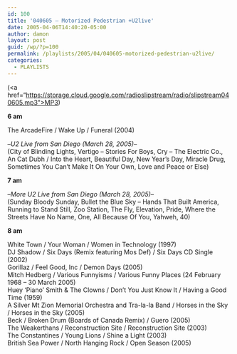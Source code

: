 ```yaml
---
id: 100
title: '040605 – Motorized Pedestrian +U2live'
date: 2005-04-06T14:40:20-05:00
author: damon
layout: post
guid: /wp/?p=100
permalink: /playlists/2005/04/040605-motorized-pedestrian-u2live/
categories:
  - PLAYLISTS
---
```

(<a href=“https://storage.cloud.google.com/radioslipstream/radio/slipstream040605.mp3">MP3</a>)

**6 am** 

The ArcadeFire / Wake Up / Funeral (2004)

–_U2 Live from San Diego (March 28, 2005)_–  
(City of Blinding Lights, Vertigo – Stories For Boys, Cry – The Electric Co., An Cat Dubh / Into the Heart, Beautiful Day, New Year’s Day, Miracle Drug, Sometimes You Can’t Make It On Your Own, Love and Peace or Else)

**7 am**

–_More U2 Live from San Diego (March 28, 2005)_–  
(Sunday Bloody Sunday, Bullet the Blue Sky – Hands That Built America, Running to Stand Still, Zoo Station, The Fly, Elevation, Pride, Where the Streets Have No Name, One, All Because Of You, Yahweh, 40)

**8 am** 

White Town / Your Woman / Women in Technology (1997)  
DJ Shadow / Six Days (Remix featuring Mos Def) / Six Days CD Single (2002)  
Gorillaz / Feel Good, Inc / Demon Days (2005)  
Mitch Hedberg / Various Funnyisms / Various Funny Places (24 February 1968 – 30 March 2005)  
Huey ‘Piano’ Smith & The Clowns / Don’t You Just Know It / Having a Good Time (1959)  
A Silver Mt Zion Memorial Orchestra and Tra-la-la Band / Horses in the Sky / Horses in the Sky (2005)  
Beck / Broken Drum (Boards of Canada Remix) / Guero (2005)  
The Weakerthans / Reconstruction Site / Reconstruction Site (2003)  
The Constantines / Young Lions / Shine a Light (2003)  
British Sea Power / North Hanging Rock / Open Season (2005)